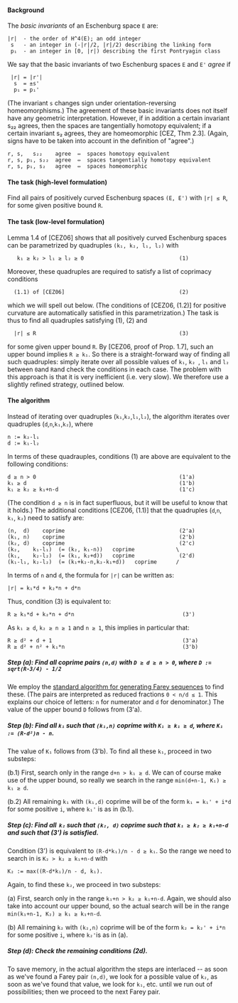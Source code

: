 #### Background

The *basic invariants* of an Eschenburg space `E` are:  

    |r|  - the order of H^4(E); an odd integer
     s   - an integer in (-|r|/2, |r|/2) describing the linking form
     p₁  - an integer in [0, |r|) describing the first Pontryagin class

We say that the basic invariants of two Eschenburg spaces `E` and `E'` *agree* if

     |r| = |r'|
      s  = ±s' 
      p₁ = p₁'

(The invariant `s` changes sign under orientation-reversing homeomorphisms.)  The agreement of these basic invariants does not itself have any geometric interpretation.  However, if in addition a certain invariant s₂₂ agrees, then the spaces are tangentially homotopy equivalent; if a certain invariant s₂ agrees, they are homeomorphic [CEZ, Thm 2.3].  (Again, signs have to be taken into account in the definition of "agree".) 

    r, s,   s₂₂    agree  ⇔  spaces homotopy equivalent
    r, s, p₁, s₂₂  agree  ⇔  spaces tangentially homotopy equivalent
    r, s, p₁, s₂   agree  ⇔  spaces homeomorphic
    

#### The task (high-level formulation)
Find all pairs of positively curved Eschenburg spaces `(E, E')` with `|r| ≤ R`, for some given positive bound `R`.
   
  
#### The task (low-level formulation)
Lemma 1.4 of [CEZ06] shows that all positively curved Eschenburg spaces can be parametrized by quadruples `(k₁, k₂, l₁, l₂)` with

       k₁ ≥ k₂ > l₁ ≥ l₂ ≥ 0                              (1)

Moreover, these quadruples are required to satisfy a list of coprimacy conditions 

      (1.1) of [CEZ06]                                    (2)

which we will spell out below. 
(The conditions of [CEZ06, (1.2)] for positive curvature are automatically satisfied in this parametrization.) 
The task is thus to find all quadruples satisfying (1), (2) and

      |r| ≤ R                                             (3)

for some given upper bound `R`.  By [CEZ06, proof of Prop. 1.7], such an upper bound implies `R ≥ k₁`. 
So there is a straight-forward way of finding all such quadruples: 
simply iterate over all possible values of `k₁`, `k₂ `, `l₁` and `l₂` between `0`and `R`and check the conditions in each case. 
The problem with this approach is that it is very inefficient (i.e. very slow). 
We therefore use a slightly refined strategy, outlined below. 

#### The algorithm
Instead of iterating over quadruples (`k₁`,`k₂`,`l₁`,`l₂`), the algorithm iterates over quadruples (`d`,`n`,`k₁`,`k₂`), where

    n := k₂-l₁
    d := k₁-l₂

In terms of these quadrauples, conditions (1) are above are equivalent to the following conditions: 

    d ≥ n > 0                                             (1'a)
    k₁ ≥ d                                                (1'b)
    k₁ ≥ k₂ ≥ k₁+n-d                                      (1'c)

(The condition `d ≥ n` is in fact superfluous, but it will be useful to know that it holds.) 
The additional conditions [CEZ06, (1.1)] that the quadruples (`d`,`n`, `k₁`, `k₂`) need to satisfy are: 

    (n,  d)    coprime                                    (2'a)
    (k₁, n)    coprime                                    (2'b)
    (k₂, d)    coprime                                    (2'c)
    (k₂,    k₁-l₁)  (= (k₂, k₁-n))   coprime             \
    (k₁,    k₂-l₂)  (= (k₁, k₂+d))   coprime              (2'd)
    (k₁-l₁, k₂-l₂)  (= (k₁+k₂-n,k₂-k₁+d))   coprime      /


In terms of `n` and `d`, the formula for `|r|` can be written as: 

    |r| = k₁*d + k₂*n + d*n                

Thus, condition (3) is equivalent to: 

    R ≥ k₁*d + k₂*n + d*n                                  (3')

As `k₁ ≥ d`, `k₂ ≥ n ≥ 1` and `n ≥ 1`, this implies in particular that:

    R ≥ d² + d + 1                                         (3'a)
    R ≥ d² + n² + k₁*n                                     (3'b)
    
##### Step (a):  Find all coprime pairs `(n,d)` with `D ≥ d ≥ n > 0`, where `D := sqrt(R-3/4) - 1/2`
We employ the [standard algorithm for generating Farey sequences](https://en.wikipedia.org/wiki/Farey_sequence#Next_term) to find these. 
(The pairs are interpreted as reduced fractions `0 < n/d ≤ 1`. 
This explains our choice of letters: `n` for numerator and `d` for denominator.) 
The value of the upper bound `D` follows from (3'a). 

##### Step (b):  Find all `k₁` such that `(k₁,n)` coprime with `K₁ ≥ k₁ ≥ d`, where `K₁ := (R-d²)n - n`. 
The value of `K₁` follows from (3'b).  To find all these `k₁`, proceed in two substeps: 

(b.1) First, search only in the range `d+n > k₁ ≥ d`. 
      We can of course make use of the upper bound, so really we search in the range `min(d+n-1, K₁) ≥ k₁ ≥ d`. 
    
(b.2) All remaining `k₁` with `(k₁,d)` coprime will be of the form `k₁ = k₁' + i*d` for some positive `i`,
      where `k₁'` is as in (b.1).


##### Step (c):  Find all  `k₂` such that `(k₂, d)` coprime such that `k₁ ≥ k₂ ≥ k₁+n-d` and such that (3') is satisfied.
Condition (3') is equivalent to `(R-d*k₁)/n - d ≥ k₁`.  So the range we need to search in is `K₂ > k₂ ≥ k₁+n-d` with
 
    K₂ := max((R-d*k₁)/n - d, k₁).
   
Again, to find these `k₂`, we proceed in two substeps:

(a) First, search only in the range `k₁+n > k₂ ≥ k₁+n-d`.
    Again, we should also take into account our upper bound, so the actual search will be in the range  `min(k₁+n-1, K₂) ≥ k₁ ≥ k₁+n-d`.
    
(b) All remaining `k₂` with `(k₂,n)` coprime will be of the form `k₂ = k₂' + i*n` for some positive `i`, where `k₂'`is as in (a).

##### Step (d):  Check the remaining conditions (2d).

To save memory, in the actual algorithm the steps are interlaced -- as soon as we've found a Farey pair `(n,d)`, we look for a possible value of `k₂`, as soon as we've found that value, we look for `k₁`, etc. until we run out of possibilities;  then we proceed to the next Farey pair.
